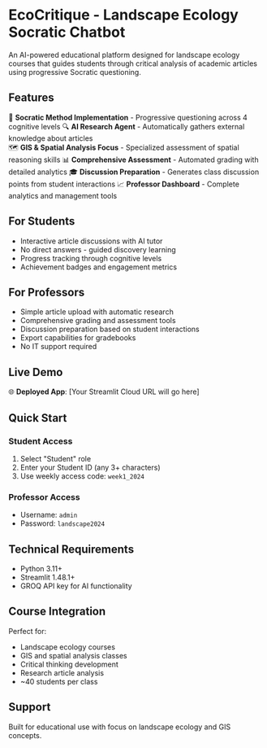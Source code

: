 # EcoCritique - Landscape Ecology Socratic Chatbot

An AI-powered educational platform designed for landscape ecology courses that guides students through critical analysis of academic articles using progressive Socratic questioning.

## Features

🌿 **Socratic Method Implementation** - Progressive questioning across 4 cognitive levels
🔍 **AI Research Agent** - Automatically gathers external knowledge about articles  
🗺️ **GIS & Spatial Analysis Focus** - Specialized assessment of spatial reasoning skills
📊 **Comprehensive Assessment** - Automated grading with detailed analytics
🎓 **Discussion Preparation** - Generates class discussion points from student interactions
📈 **Professor Dashboard** - Complete analytics and management tools

## For Students
- Interactive article discussions with AI tutor
- No direct answers - guided discovery learning
- Progress tracking through cognitive levels
- Achievement badges and engagement metrics

## For Professors  
- Simple article upload with automatic research
- Comprehensive grading and assessment tools
- Discussion preparation based on student interactions
- Export capabilities for gradebooks
- No IT support required

## Live Demo

🌐 **Deployed App**: [Your Streamlit Cloud URL will go here]

## Quick Start

### Student Access
1. Select "Student" role
2. Enter your Student ID (any 3+ characters)
3. Use weekly access code: `week1_2024`

### Professor Access  
- Username: `admin`
- Password: `landscape2024`

## Technical Requirements

- Python 3.11+
- Streamlit 1.48.1+
- GROQ API key for AI functionality

## Course Integration

Perfect for:
- Landscape ecology courses
- GIS and spatial analysis classes  
- Critical thinking development
- Research article analysis
- ~40 students per class

## Support

Built for educational use with focus on landscape ecology and GIS concepts.